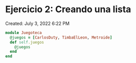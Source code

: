 # Ejercicio 2: Creando una lista

Created: July 3, 2022 6:22 PM

```ruby
module Juegoteca
  @juegos = [CarlosDuty, TimbaElLeon, Metroide]
  def self.juegos
    @juegos
  end
end
```